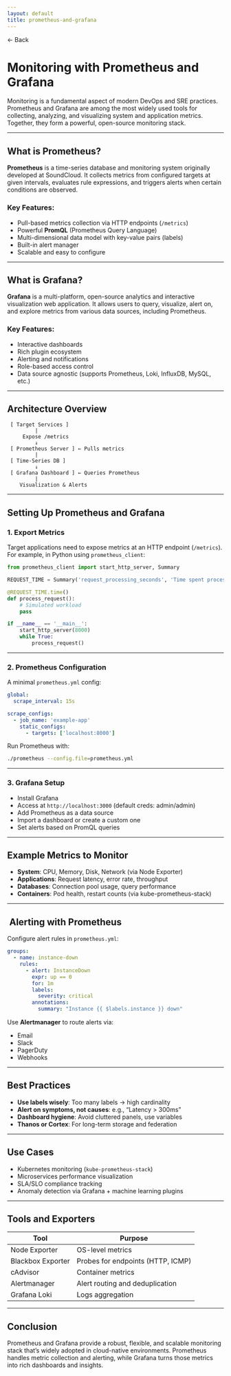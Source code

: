 ```yaml
---
layout: default
title: prometheus-and-grafana 
---
```


<a href="https://anish7600.github.io/technical-writeups" style="text-decoration: none;">← Back</a>


# Monitoring with Prometheus and Grafana

Monitoring is a fundamental aspect of modern DevOps and SRE practices. Prometheus and Grafana are among the most widely used tools for collecting, analyzing, and visualizing system and application metrics. Together, they form a powerful, open-source monitoring stack.

---

##  What is Prometheus?

**Prometheus** is a time-series database and monitoring system originally developed at SoundCloud. It collects metrics from configured targets at given intervals, evaluates rule expressions, and triggers alerts when certain conditions are observed.

###  Key Features:

* Pull-based metrics collection via HTTP endpoints (`/metrics`)
* Powerful **PromQL** (Prometheus Query Language)
* Multi-dimensional data model with key-value pairs (labels)
* Built-in alert manager
* Scalable and easy to configure

---

##  What is Grafana?

**Grafana** is a multi-platform, open-source analytics and interactive visualization web application. It allows users to query, visualize, alert on, and explore metrics from various data sources, including Prometheus.

###  Key Features:

* Interactive dashboards
* Rich plugin ecosystem
* Alerting and notifications
* Role-based access control
* Data source agnostic (supports Prometheus, Loki, InfluxDB, MySQL, etc.)

---

##  Architecture Overview

```
 [ Target Services ]
         |
     Expose /metrics
         ↓
 [ Prometheus Server ] ← Pulls metrics
         |
 [ Time-Series DB ]
         ↓
 [ Grafana Dashboard ] ← Queries Prometheus
         |
    Visualization & Alerts
```

---

##  Setting Up Prometheus and Grafana

### 1. Export Metrics

Target applications need to expose metrics at an HTTP endpoint (`/metrics`). For example, in Python using `prometheus_client`:

```python
from prometheus_client import start_http_server, Summary

REQUEST_TIME = Summary('request_processing_seconds', 'Time spent processing request')

@REQUEST_TIME.time()
def process_request():
    # Simulated workload
    pass

if __name__ == '__main__':
    start_http_server(8000)
    while True:
        process_request()
```

---

### 2. Prometheus Configuration

A minimal `prometheus.yml` config:

```yaml
global:
  scrape_interval: 15s

scrape_configs:
  - job_name: 'example-app'
    static_configs:
      - targets: ['localhost:8000']
```

Run Prometheus with:

```bash
./prometheus --config.file=prometheus.yml
```

---

### 3. Grafana Setup

* Install Grafana
* Access at `http://localhost:3000` (default creds: admin/admin)
* Add Prometheus as a data source
* Import a dashboard or create a custom one
* Set alerts based on PromQL queries

---

##  Example Metrics to Monitor

* **System**: CPU, Memory, Disk, Network (via Node Exporter)
* **Applications**: Request latency, error rate, throughput
* **Databases**: Connection pool usage, query performance
* **Containers**: Pod health, restart counts (via kube-prometheus-stack)

---

## ️ Alerting with Prometheus

Configure alert rules in `prometheus.yml`:

```yaml
groups:
  - name: instance-down
    rules:
      - alert: InstanceDown
        expr: up == 0
        for: 1m
        labels:
          severity: critical
        annotations:
          summary: "Instance {{ $labels.instance }} down"
```

Use **Alertmanager** to route alerts via:

* Email
* Slack
* PagerDuty
* Webhooks

---

##  Best Practices

* **Use labels wisely**: Too many labels → high cardinality
* **Alert on symptoms, not causes**: e.g., “Latency > 300ms”
* **Dashboard hygiene**: Avoid cluttered panels, use variables
* **Thanos or Cortex**: For long-term storage and federation

---

##  Use Cases

* Kubernetes monitoring (`kube-prometheus-stack`)
* Microservices performance visualization
* SLA/SLO compliance tracking
* Anomaly detection via Grafana + machine learning plugins

---

##  Tools and Exporters

| Tool              | Purpose                           |
| ----------------- | --------------------------------- |
| Node Exporter     | OS-level metrics                  |
| Blackbox Exporter | Probes for endpoints (HTTP, ICMP) |
| cAdvisor          | Container metrics                 |
| Alertmanager      | Alert routing and deduplication   |
| Grafana Loki      | Logs aggregation                  |

---

##  Conclusion

Prometheus and Grafana provide a robust, flexible, and scalable monitoring stack that’s widely adopted in cloud-native environments. Prometheus handles metric collection and alerting, while Grafana turns those metrics into rich dashboards and insights.
